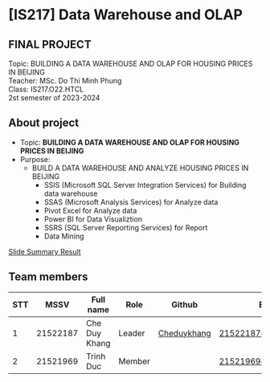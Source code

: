 # [IS217] Data Warehouse and OLAP
<h2>FINAL PROJECT</h2>
Topic:  BUILDING A DATA WAREHOUSE AND OLAP FOR HOUSING PRICES IN BEIJING<br>
Teacher: MSc. Do Thi Minh Phung <br>
Class: IS217.O22.HTCL<br>
2st semester of 2023-2024 <br>

## About  project
* Topic: **BUILDING A DATA WAREHOUSE AND OLAP FOR HOUSING PRICES IN BEIJING**
* Purpose:
  - BUILD A DATA WAREHOUSE AND ANALYZE HOUSING PRICES IN BEIJING
    - SSIS (Microsoft SQL Server Integration Services) for Building data warehouse
    - SSAS (Microsoft Analysis Services) for Analyze data
    - Pivot Excel for Analyze data
    - Power BI for Data Visualiztion
    - SSRS (SQL Server Reporting Services) for Report
    - Data Mining
  
[Slide Summary Result](https://github.com/Cheduykhang/DATA_WAREHOUSE_AND_OLAP_FOR_HOUSING_PRICES_IN_BEIJING/blob/main/Slide/Slide_Summary.pptx)

## Team members
| STT | MSSV | Full name | Role | Github | Email |
| --- | --- | --- | --- | --- | --- |
| 1 | 21522187 | Che Duy Khang | Leader | [Cheduykhang](https://github.com/Cheduykhang)| 21522187@gm.uit.edu.vn
| 2 | 21521969 | Trinh Duc | Member |  | 21521969@gm.uit.edu.vn
